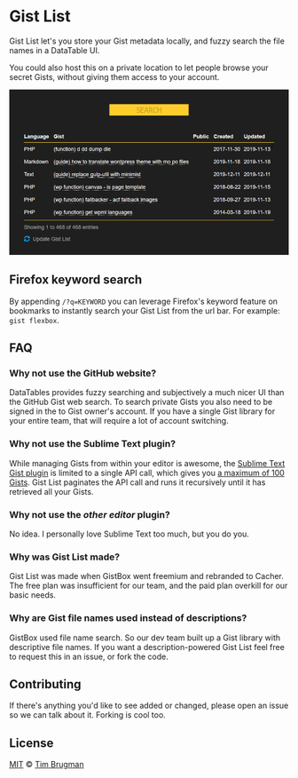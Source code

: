 # Gist List

Gist List let's you store your Gist metadata locally, and fuzzy search the file names in a DataTable UI.

You could also host this on a private location to let people browse your secret Gists, without giving them access to your account.

![screenshot](/screenshot.png)

## Firefox keyword search

By appending `/?q=KEYWORD` you can leverage Firefox's keyword feature on bookmarks to instantly search your Gist List from the url bar. For example: `gist flexbox`.

## FAQ

### Why not use the GitHub website?

DataTables provides fuzzy searching and subjectively a much nicer UI than the GitHub Gist web search. To search private Gists you also need to be signed in the to Gist owner's account. If you have a single Gist library for your entire team, that will require a lot of account switching.

### Why not use the Sublime Text plugin?

While managing Gists from within your editor is awesome, the [Sublime Text Gist plugin](https://github.com/condemil/Gist) is limited to a single API call, which gives you [a maximum of 100 Gists](https://github.com/condemil/Gist#options). Gist List paginates the API call and runs it recursively until it has retrieved all your Gists.

### Why not use the *other editor* plugin?

No idea. I personally love Sublime Text too much, but you do you.

### Why was Gist List made?

Gist List was made when GistBox went freemium and rebranded to Cacher. The free plan was insufficient for our team, and the paid plan overkill for our basic needs.

### Why are Gist file names used instead of descriptions?

GistBox used file name search. So our dev team built up a Gist library with descriptive file names. If you want a description-powered Gist List feel free to request this in an issue, or fork the code.

## Contributing

If there's anything you'd like to see added or changed, please open an issue so we can talk about it. Forking is cool too.

## License

[MIT](/LICENSE) &copy; [Tim Brugman](https://timbr.dev/)